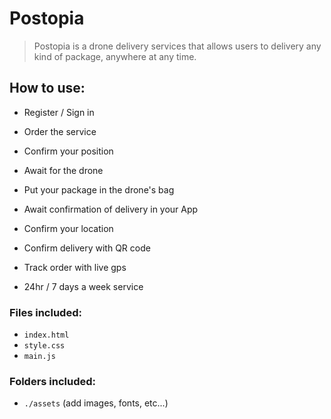 # Postopia

> Postopia is a drone delivery services that allows users to delivery any kind of package, anywhere at any time.

## How to use:

- Register / Sign in
- Order the service
- Confirm your position
- Await for the drone
- Put your package in the drone's bag
- Await confirmation of delivery in your App

- Confirm your location
- Confirm delivery with QR code
- Track order with live gps

- 24hr / 7 days a week service

### Files included:

  - `index.html`
  - `style.css`
  - `main.js`

### Folders included:

  - `./assets` (add images, fonts, etc...)

